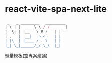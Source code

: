 react-vite-spa-next-lite
===

```javascript
 _   _ ________   _________ 
| \ | |  ____\ \ / /__   __|
|  \| | |__   \ V /   | |   
| . ` |  __|   > <    | |   
| |\  | |____ / . \   | |   
|_| \_|______/_/ \_\  |_|
```

輕量模板(空專案建議)
